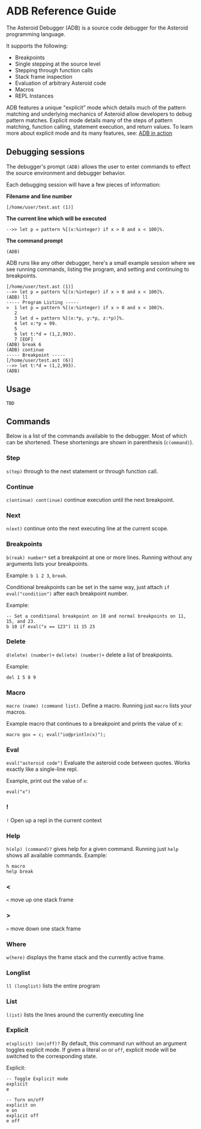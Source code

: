 # ADB Reference Guide
The Asteroid Debugger (ADB) is a source code debugger for the Asteroid programming language.

It supports the following:
* Breakpoints
* Single stepping at the source level
* Stepping through function calls
* Stack frame inspection
* Evaluation of arbitrary Asteroid code
* Macros
* REPL Instances

ADB features a unique "explicit" mode which details much of the pattern matching and underlying
mechanics of Asteroid allow developers to debug pattern matches. Explicit mode
details many of the steps of pattern matching, function calling, statement execution, and
return values. To learn more about explicit mode and its many features, see: [ADB in action](in_action.md)


## Debugging sessions
The debugger's prompt `(ADB)` allows the user to enter commands to effect the source environment
and debugger behavior.

Each debugging session will have a few pieces of information:

__Filename and line number__
```
[/home/user/test.ast (1)]
```

__The current line which will be executed__
```
-->> let p = pattern %[(x:%integer) if x > 0 and x < 100]%.
```

__The command prompt__
```
(ADB)
```

ADB runs like any other debugger, here's a small example session where
we see running commands, listing the program, and setting and continuing to breakpoints.
```
[/home/user/test.ast (1)]
-->> let p = pattern %[(x:%integer) if x > 0 and x < 100]%.
(ADB) ll
----- Program Listing -----
>  1 let p = pattern %[(x:%integer) if x > 0 and x < 100]%.
   2 
   3 let d = pattern %[(x:*p, y:*p, z:*p)]%.
   4 let x:*p = 99.
   5 
   6 let t:*d = (1,2,993).
   7 [EOF]
(ADB) break 6
(ADB) continue
----- Breakpoint -----
[/home/user/test.ast (6)]
-->> let t:*d = (1,2,993).
(ADB) 
```

## Usage
`TBD`

## Commands
Below is a list of the commands available to the debugger. Most of which can be shortened.
These shortenings are shown in parenthesis (`c(ommand)`).

### Step
`s(tep)` through to the next statement or through function call.

### Continue
`c(ontinue) cont(inue)` continue execution until the next breakpoint.

### Next
`n(ext)` continue onto the next executing line at the current scope.

### Breakpoints
`b(reak) number*` set a breakpoint at one or more lines. Running without any arguments
lists your breakpoints.

Example: `b 1 2 3`, `break`.

Conditional breakpoints can be set in the same way, just attach `if eval("condition")`
after each breakpoint number.

Example:
```
-- Set a conditional breakpoint on 10 and normal breakpoints on 11, 15, and 23.
b 10 if eval("x == 123") 11 15 23
```

### Delete
`d(elete) (number)+` `del(ete) (number)+` delete a list of breakpoints.

Example:
```
del 1 5 8 9
```

### Macro
`macro (name) (command list)`. Define a macro. Running just `macro` lists your macros.

Example macro that continues to a breakpoint and prints the value of x:
```
macro gox = c; eval("io@println(x)");
```

### Eval
`eval("asteroid code")` Evaluate the asteroid code between quotes. Works exactly like a single-line
repl.

Example, print out the value of `x`:
```
eval("x")
```

### !
`!` Open up a repl in the current context

### Help
`h(elp) (command)?` gives help for a given command. Running just `help` shows all available commands.
Example:
```
h macro
help break
```

### <
`<` move up one stack frame

### >
`>` move down one stack frame

### Where
`w(here)` displays the frame stack and the currently active frame.

### Longlist
`ll (longlist)` lists the entire program

### List
`l(ist)` lists the lines around the currently executing line

### Explicit
`e(xplicit) (on|off)?` By default, this command run without an argument toggles
explicit mode. If given a literal `on` or `off`, explicit mode will be switched
to the corresponding state.

Explicit:
```
-- Toggle Explicit mode
explicit
e

-- Turn on/off
explicit on
e on
explicit off
e off
```